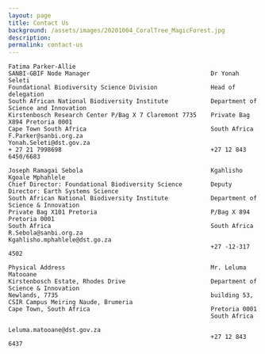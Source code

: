 ```yaml
---
layout: page
title: Contact Us
background: /assets/images/20201004_CoralTree_MagicForest.jpg
description:
permalink: contact-us
---
```

                                                       
         
    Fatima Parker-Allie                                             
    SANBI-GBIF Node Manager                                  Dr Yonah Seleti
    Foundational Biodiversity Science Division               Head of delegation
    South African National Biodiversity Institute            Department of Science and Innovation
    Kirstenbosch Research Center P/Bag X 7 Claremont 7735    Private Bag X894 Pretoria 0001
    Cape Town South Africa                                   South Africa
    F.Parker@sanbi.org.za                                    Yonah.Seleti@dst.gov.za
    + 27 21 7998698                                          +27 12 843 6450/6683
                                                
    Joseph Ramagai Sebola                                    Kgahlisho Kgoale Mphahlele                                           
    Chief Director: Foundational Biodiversity Science        Deputy Director: Earth Systems Science
    South African National Biodiversity Institute            Department of Science & Innovation
    Private Bag X101 Pretoria                                P/Bag X 894 Pretoria 0001
    South Africa                                             South Africa
    R.Sebola@sanbi.org.za                                    Kgahlisho.mphahlele@dst.go.za
                                                             +27 -12-317 4502
         
    Physical Address                                         Mr. Leluma Matooane                                             
    Kirstenbosch Estate, Rhodes Drive                        Department of Science & Innovation
    Newlands, 7735                                           building 53, CSIR Campus Meiring Naude, Brumeria
    Cape Town, South Africa                                  Pretoria 0001             
                                                             South Africa
                                                             Leluma.matooane@dst.gov.za 
                                                             +27 12 843 6437
                                                          
